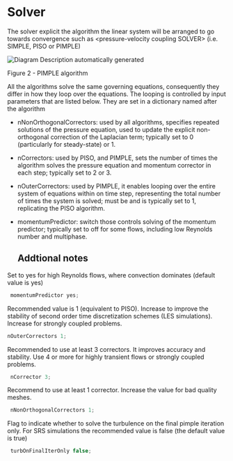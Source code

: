 # Solver


The solver explicit the algorithm the linear system will be arranged to
go towards convergence such as \<pressure-velocity coupling SOLVER\>
(i.e. SIMPLE, PISO or PIMPLE)

![Diagram Description automatically generated](media/image22.png)

Figure 2 - PIMPLE algorithm

All the algorithms solve the same governing equations, consequently they
differ in how they loop over the equations. The looping is controlled by
input parameters that are listed below. They are set in a dictionary
named after the algorithm

  - nNonOrthogonalCorrectors: used by all algorithms, specifies repeated
    solutions of the pressure equation, used to update the explicit
    non-orthogonal correction of the Laplacian term; typically set to 0
    (particularly for steady-state) or 1.

  - nCorrectors: used by PISO, and PIMPLE, sets the number of times the
    algorithm solves the pressure equation and momentum corrector in
    each step; typically set to 2 or 3.

  - nOuterCorrectors: used by PIMPLE, it enables looping over the entire
    system of equations within on time step, representing the total
    number of times the system is solved; must be and is typically set
    to 1, replicating the PISO algorithm.

  - momentumPredictor: switch those controls solving of the momentum
    predictor; typically set to off for some flows, including low
    Reynolds number and multiphase.

    ## Addtional notes
Set to yes for high Reynolds flows, where
convection dominates (default value is yes)
```c++
 momentumPredictor yes;
 ```
Recommended value is 1 (equivalent to PISO).
Increase to improve the stability of second
order time discretization schemes (LES
simulations). Increase for strongly coupled
problems.

```c++
nOuterCorrectors 1; 
```
Recommended to use at least 3 correctors.
It improves accuracy and stability. Use 4 or
more for highly transient flows or strongly
coupled problems.
```c++
 nCorrector 3; 
 ```
Recommend to use at least 1 corrector.
Increase the value for bad quality meshes.
```c++
 nNonOrthogonalCorrectors 1; 
 ```
Flag to indicate whether to solve the turbulence
on the final pimple iteration only. For SRS
simulations the recommended value is false
(the default value is true)
```c++
 turbOnFinalIterOnly false; 
 ```
